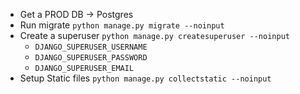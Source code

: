 - Get a PROD DB -> Postgres 
- Run migrate `python manage.py migrate --noinput`
- Create a superuser `python manage.py createsuperuser --noinput`
    - `DJANGO_SUPERUSER_USERNAME`
    - `DJANGO_SUPERUSER_PASSWORD`
    - `DJANGO_SUPERUSER_EMAIL`
- Setup Static files `python manage.py collectstatic --noinput`